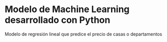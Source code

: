 # Modelo de Machine Learning desarrollado con Python
Modelo de regresión lineal que predice el precio de casas o departamentos
